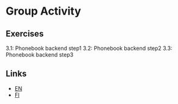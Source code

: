 
# Group Activity

## Exercises
3.1: Phonebook backend step1
3.2: Phonebook backend step2
3.3: Phonebook backend step3


## Links
- [EN](https://fullstackopen.com/en/part3/node_js_and_express#exercises-3-1-3-6)
- [FI](https://fullstackopen.com/osa3/node_js_ja_express#tehtavat-3-1-3-6)